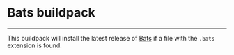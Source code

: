 # Bats buildpack
----------------

This buildpack will install the latest release of [Bats](https://github.com/sstephenson/bats)
if a file with the `.bats` extension is found.
